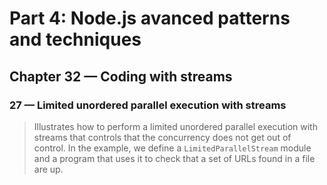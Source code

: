 # Part 4: Node.js avanced patterns and techniques
## Chapter 32 &mdash; Coding with streams
### 27 &mdash; Limited unordered parallel execution with streams
> Illustrates how to perform a limited unordered parallel execution with streams that controls that the concurrency does not get out of control. In the example, we define a `LimitedParallelStream` module and a program that uses it to check that a set of URLs found in a file are up.

